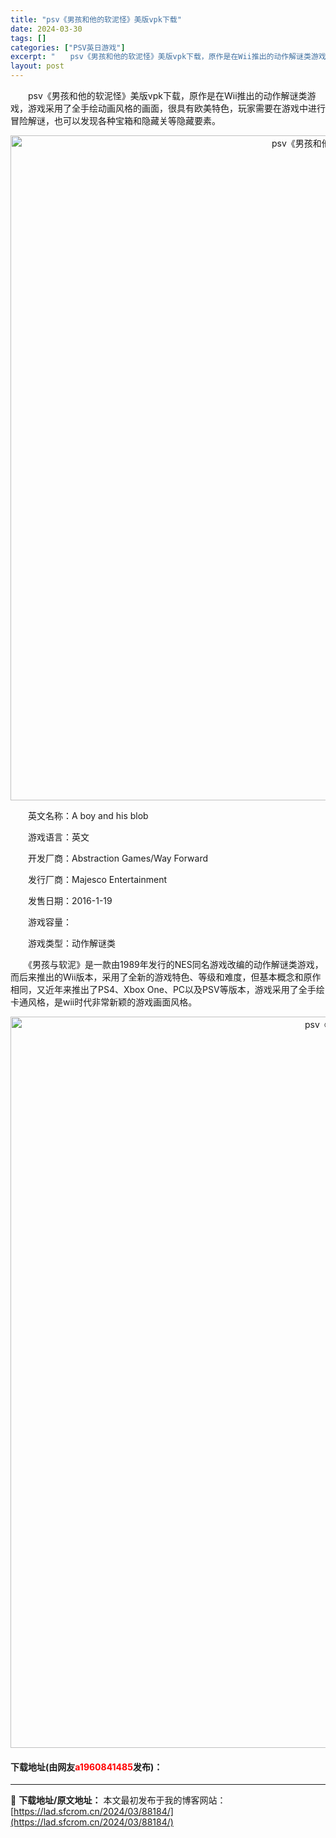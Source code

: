```yaml
---
title: "psv《男孩和他的软泥怪》美版vpk下载"
date: 2024-03-30
tags: []
categories: ["PSV英日游戏"]
excerpt: "　　psv《男孩和他的软泥怪》美版vpk下载，原作是在Wii推出的动作解谜类游戏，游戏采用了全手绘动画风格的画面，很具有欧美特色，玩家需要在游戏中进行冒险解谜，也可以发现各种宝箱和隐藏关等隐藏要素。 　　英文名称：A boy and his blob 　　游戏语言：英文 　　开发厂商：Abstrac&hellip;"
layout: post
---
```


 <p>　　psv《男孩和他的软泥怪》美版vpk下载，原作是在Wii推出的动作解谜类游戏，游戏采用了全手绘动画风格的画面，很具有欧美特色，玩家需要在游戏中进行冒险解谜，也可以发现各种宝箱和隐藏关等隐藏要素。</p> <p align="center"><img align="" border="0" src="https://lad.sfcrom.cn/wp-content/uploads/2024/03/20240330_660775088b5bd.png" width="1064" alt="psv《男孩和他的软泥怪》美版vpk下载" /></p> <p>　　英文名称：A boy and his blob</p> <p>　　游戏语言：英文</p> <p>　　开发厂商：Abstraction Games/Way Forward</p> <p>　　发行厂商：Majesco Entertainment</p> <p>　　发售日期：2016-1-19</p> <p>　　游戏容量：</p> <p>　　游戏类型：动作解谜类</p> <p>　　《男孩与软泥》是一款由1989年发行的NES同名游戏改编的动作解谜类游戏，而后来推出的Wii版本，采用了全新的游戏特色、等级和难度，但基本概念和原作相同，又近年来推出了PS4、Xbox One、PC以及PSV等版本，游戏采用了全手绘卡通风格，是wii时代非常新颖的游戏画面风格。</p> <p align="center"><img align="" border="0" src="https://lad.sfcrom.cn/wp-content/uploads/2024/03/20240330_6607750a3c6c0.png" width="1170" alt="psv《男孩和他的软泥怪》美版vpk下载" /></p> <p><h4>下载地址(由网友<font color="red">a1960841485</font>发布)：</h4></p> 

---
📖 **下载地址/原文地址：** 本文最初发布于我的博客网站：[https://lad.sfcrom.cn/2024/03/88184/](https://lad.sfcrom.cn/2024/03/88184/)
